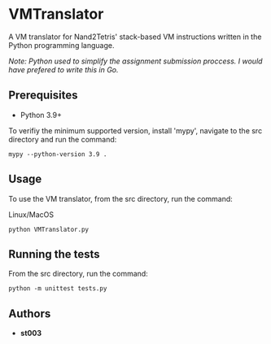 # VMTranslator

A VM translator for Nand2Tetris' stack-based VM instructions written in the Python programming language.

_Note: Python used to simplify the assignment submission proccess. I would have prefered to write this in Go._

## Prerequisites

* Python 3.9+

To verifiy the minimum supported version, install 'mypy', navigate to the src directory and run the command:

```
mypy --python-version 3.9 .
```

## Usage

To use the VM translator, from the src directory, run the command:

Linux/MacOS
```
python VMTranslator.py
```

## Running the tests

From the src directory, run the command:

```
python -m unittest tests.py
```

## Authors

* **st003**

